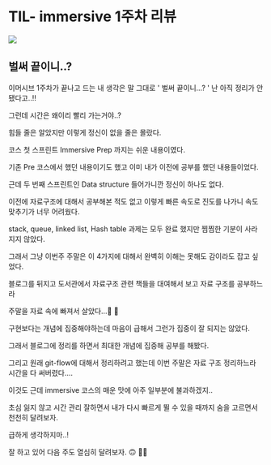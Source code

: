 # TIL- immersive 1주차 리뷰

![](https://images.velog.io/images/kdo0129/post/7fa1102d-2128-4ecd-a76c-53a1ed37d391/image.png)

## 벌써 끝이니..?

이머시브 1주차가 끝나고 드는 내 생각은 말 그대로 ' 벌써 끝이니...? ' 난 아직 정리가 안 됐다고..!!

그런데 시간은 왜이리 빨리 가는거야..?

힘들 줄은 알았지만 이렇게 정신이 없을 줄은 몰랐다.

코스 첫 스프린트 Immersive Prep 까지는 쉬운 내용이였다.

기존 Pre 코스에서 했던 내용이기도 했고 이미 내가 이전에 공부를 했던 내용들이었다.

근데 두 번째 스프린트인 Data structure 들어가니깐 정신이 하나도 없다.

이전에 자료구조에 대해서 공부해본 적도 없고 이렇게 빠른 속도로 진도를 나가니 속도 맞추기가 너무 어려웠다.

stack, queue, linked list, Hash table 과제는 모두 완료 했지만 찜찜한 기분이 사라지지 않았다.

그래서 그냥 이번주 주말은 이 4가지에 대해서 완벽히 이해는 못해도 감이라도 잡고 싶었다.

블로그를 뒤지고 도서관에서 자료구조 관련 책들을 대여해서 보고 자료 구조를 공부하느라

주말을 자료 속에 빠져서 살았다...🥵 🥵

구현보다는 개념에 집중해야하는데 마음이 급해서 그런가 집중이 잘 되지는 않았다.

그래서 블로그에 정리를 하면서 최대한 개념에 집중해 공부를 해봤다.

그리고 원래 git-flow에 대해서 정리하려고 했는데 이번 주말은 자료 구조 정리하느라 시간을 다 써버렸다....

이것도 근데 immersive 코스의 매운 맛에 아주 일부분에 불과하겠지..

초심 잃지 않고 시간 관리 잘하면서 내가 다시 빠르게 뛸 수 있을 때까지 숨을 고르면서 천천히 달려보자.

급하게 생각하지마..!

잘 하고 있어 다음 주도 열심히 달려보자. 🙃 👍🏼

